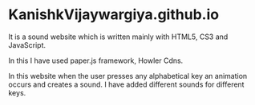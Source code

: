 # KanishkVijaywargiya.github.io

It is a sound website which is written mainly with HTML5, CS3 and JavaScript.

In this I have used paper.js framework, Howler Cdns.

In this website when the user presses any alphabetical key an animation occurs and creates a sound. I have added different sounds for different keys.
